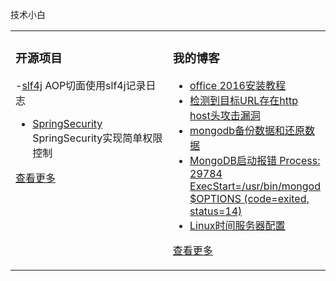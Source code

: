  技术小白<table><tr>
<td valign="top" width="50%">

### 开源项目  
-[slf4j](https://github.com/practise-project/slf4j)  AOP切面使用slf4j记录日志
- [SpringSecurity](https://github.com/practise-project/SpringSecurity) SpringSecurity实现简单权限控制   

[查看更多](https://github.com/ClowLAY/)     
	
</td>
<td valign="top" width="50%">

### 我的博客
- [office 2016安装教程](https://blog.csdn.net/weixin_44806193/article/details/89260905)
- [检测到目标URL存在http host头攻击漏洞](https://blog.csdn.net/weixin_44806193/article/details/106272653)
- [mongodb备份数据和还原数据](https://blog.csdn.net/weixin_44806193/article/details/105855637)
- [MongoDB启动报错   Process: 29784 ExecStart=/usr/bin/mongod $OPTIONS (code=exited, status=14)](https://blog.csdn.net/weixin_44806193/article/details/105844042)
- [Linux时间服务器配置](https://blog.csdn.net/weixin_44806193/article/details/104059927)

[查看更多](https://blog.csdn.net/weixin_44806193/)

</td>
</tr></table>
